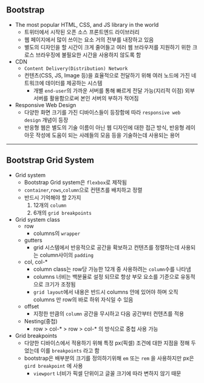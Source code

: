 ## Bootstrap

* The most popular HTML, CSS, and JS library in the world
  * 트위터에서 시작된 오픈 소스 프론트엔드 라이브러리
  * 웹 페이지에서 많이 쓰이는 요소 거의 전부를 내장하고 있음 
  * 별도의 디자인을 할 시간이 크게 줄어들고 여러 웹 브라우저를 지원하기 위한 크로스 브라우징에 불필요한 시간을 사용하지 않도록 함
* CDN
  * `Content Delivery(Distribution) Network`
  * 컨텐츠(CSS, JS, Image 등)을 효율적으로 전달하기 위해 여러 노드에 가진 네트워크에 데이터를 제공하는 시스템
    * 개별 `end-user`의 가까운 서버를 통해 빠르게 전달 가능(지리적 이점) 외부 서버를 활용함으로써 본인 서버의 부하가 적어짐
* Responsive Web Design
  * 다양한 화면 크기를 가진 디바이스들이 등장함에 따라 `responsive web design` 개념이 등장
  * 반응형 웹은 별도의 기술 이름이 아닌 웹 디자인에 대한 접근 방식, 반응형 레이아웃 작성에 도움이 되는 사례들의 모음 등을 기술하는데 사용되는 용어





---

## Bootstrap Grid System

* Grid system
  * Bootstrap Grid system은 `flexbox`로 제작됨
  * `container`,`rows`,`column`으로 컨텐츠를 배치하고 정렬
  * 반드시 기억해야 할 2가지
    1. 12개의 `column`
    2. 6개의 `grid breakpoints`
* Grid system class
  * row
    * columns의 `wrapper`
  * gutters
    * grid 시스템에서 반응적으로 공간을 확보하고 컨텐츠를 정렬하는데 사용되는 column사이의 `padding`
  * col, col-*
    * column class는 row당 가능한 12개 중 사용하려는 `column`수를 나타냄
    * columns 너비는 백분율로 설정 되므로 항상 부모 요소를 기준으로 유동적으로 크기가 조정됨
    * `grid layout`에서 내용은 반드시 columns 안에 있어야 하며 오직 columns 만 row의 바로 하위 자식일 수 있음
  * offset
    * 지정한 만큼의 `column` 공간을 무시하고 다음 공간부터 컨텐츠를 적용
  * Nesting(중첩)
    * row > col-* > row > col-* 의 방식으로 중첩 사용 가능
* Grid breakpoints
  * 다양한 디바이스에서 적용하기 위해 특정 px(픽셀) 조건에 대한 지점을 정해 두었는데 이를 `breakpoints` 라고 함
  * bootstrap은 배부분의 크기를 정의하기위해 `em` 또는 `rem` 을 사용하지만 px은 `gird breakpoint` 에 사용
    * `viewport` 너비가 픽셀 단위이고 글꼴 크기에 따라 변하지 않기 때문 